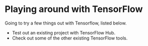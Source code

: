 # Playing around with TensorFlow
Going to try a few things out with Tensorflow, listed below.
* Test out an existing project with TensorFlow Hub.
* Check out some of the other existing TensorFlow tools.